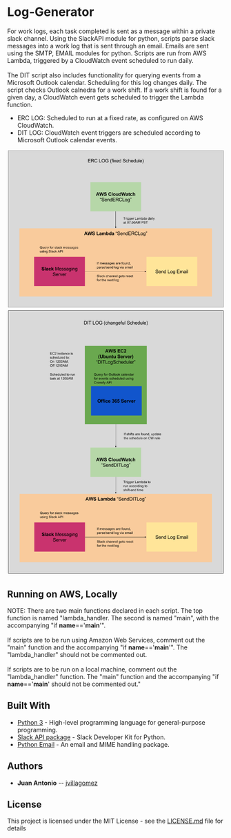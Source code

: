 # Log-Generator

<p>
    For work logs, each task completed is sent as a message within a private slack channel. Using the SlackAPI module for python, scripts parse slack messages into a work log that is sent through an email. Emails are sent using the SMTP, EMAIL modules for python. Scripts are run from AWS Lambda, triggered by a CloudWatch event scheduled to run daily.
<br>
<br>
    The DIT script also includes functionality for querying events from a Microsoft Outlook calendar. Scheduling for this log changes daily. The script checks Outlook calnedra for a work shift. If a work shift is found for a given day, a CloudWatch event gets scheduled to trigger the Lambda function.
</p>
<ul>
    <li>ERC LOG: Scheduled to run at a fixed rate, as configured on AWS CloudWatch.</li>
    <li>DIT LOG: CloudWatch event triggers are scheduled according to Microsoft Outlook calendar events.</li>
</ul>

![picture](docs/erc_schema.png)
![picture](docs/dit_schema.png)

<!-- ## Getting Started

These instructions will get you a copy of the project up and running on your local machine for development and testing purposes. See deployment for notes on how to deploy the project on a live system.

Project should be run using a 64-bit system.

### Prerequisites

You must have the following installed, before you can run an instance of the project.
This guide assumes you already have GIT installed on your computer.

<b>Install Node.JS</b>
```
https://nodejs.org/
```
<b>Install Python 3</b>
```
https://www.python.org/downloads
``` -->

<!-- ### Installing

How to get a development env running. The following instructions can also be used for deployment on a production server. Deployment for a production server would require further configurations, prior to the steps below.

<b>Create a local directory that will house the project.</b>
```
md "c:\source\Path\To\Project\Folder"
```
<b>Initailize an empty local repo</b>
```
git init
```
<b>Clone the latest commit on GitHub</b>
```
git clone "https://github.com/MednickLab/mednickDB.git"
```
<b>Set server folder as CWD</b>
```
cd "ProjectRoot\server"
```
<b>Install Node project dependencies using NPM</b>
```
npm install
```
<b>Set client folder as CWD</b>
```
cd "..\client"
```
<b>Install Angular.JS client dependencies using NPM (Optional)</b>
```
npm install
```
<b>Install grunt task manager globally (Optional)</b>
```
npm install -g grunt-cli
```
<b>Run Node.JS server</b>
```
cd "..\server"
npm start
```
<b>Run Angular.JS client (Optional)</b>
```
cd "..\client"
grunt serve
```

You're application is now running on localhost! For information regarding use and supported API calls, please see the <a href="https://mednicklab.github.io/mednickDB/">documentation</a> at https://mednicklab.github.io/mednickDB/. -->

## Running on AWS, Locally
NOTE: There are two main functions declared in each script. The top function is named "lambda_handler. The second is named "main", with the accompanying "if __name__=='__main__'".
<br><br>
If scripts are to be run using Amazon Web Services, comment out the "main" function and the accompanying "if __name__=='__main__'". The "lambda_handler" should not be commented out.
<br><br>
If scripts are to be run on a local machine, comment out the "lambda_handler" function. The "main" function and the accompanying "if __name__=='__main__' should not be commented out."

<!-- ### Using Curl

Currently, no authentication is required.
Exmaple call (your may have a different port number)
```
curl http://localhost:8000/getStudies
```
Should return a json object with seevral study names. -->

<!-- ## Deployment

Deployment docs will be provided for Ubuntu Server 16.04 LTS. -->

## Built With
* [Python 3](https://www.python.org/downloads/) - High-level programming language for general-purpose programming.
* [Slack API package](http://slackapi.github.io/python-slackclient/) - Slack Developer Kit for Python.
* [Python Email](https://docs.python.org/2/library/email.html) - An email and MIME handling package.

## Authors
* **Juan Antonio** -- [jvillagomez](https://github.com/jvillagomez)


## License

This project is licensed under the MIT License - see the [LICENSE.md](LICENSE.md) file for details

<!-- ## Acknowledgments

* Stack Overflow
* No seriously, Stack Overflow -->
